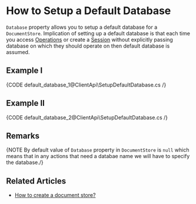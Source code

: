 # How to Setup a Default Database

`Database` property allows you to setup a default database for a `DocumentStore`. Implication of setting up a default database is that each time you access [Operations](../client-api/operations/what-are-operations) or create a [Session](../client-api/session/what-is-a-session-and-how-does-it-work) without explicitly passing database on which they should operate on then default database is assumed.

## Example I

{CODE default_database_1@ClientApi\SetupDefaultDatabase.cs /}

## Example II

{CODE default_database_2@ClientApi\SetupDefaultDatabase.cs /}

## Remarks

{NOTE By default value of `Database` property in `DocumentStore` is `null` which means that in any actions that need a databae name we will have to specify the database./}

## Related Articles

- [How to create a document store?](./creating-document-store)
